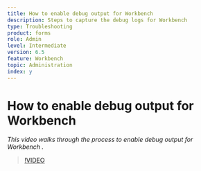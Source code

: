 ```yaml
---
title: How to enable debug output for Workbench
description: Steps to capture the debug logs for Workbench
type: Troubleshooting
product: forms 
role: Admin 
level: Intermediate
version: 6.5
feature: Workbench
topic: Administration
index: y
---
```


# How to enable debug output for Workbench

*This video walks through the process to enable debug output for Workbench .*

>[!VIDEO](https://video.tv.adobe.com/v/335497?quality=9&learn=on)
